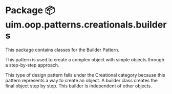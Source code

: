 # Package 📦 uim.oop.patterns.creationals.builders

This package contains classes for the Builder Pattern.

This pattern is used to create a complex object with simple objects through a step-by-step approach.

This type of design pattern falls under the Creational category because this pattern represents a way to create an object. A builder class creates the final object step by step. This builder is independent of other objects.
